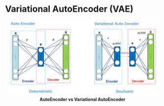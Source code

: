 # Variational AutoEncoder (VAE)

<img width="600" src="/assets/research/variational-autoencoder/ae-vae.png" />
<figcaption align="center">
  <b>AutoEncoder vs Variational AutoEncoder</b>
</figcaption>

